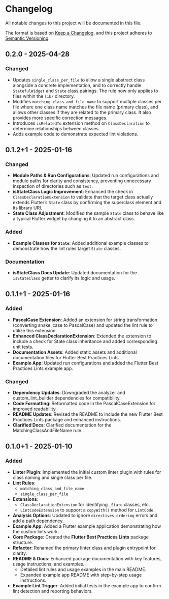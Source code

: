 # Changelog

All notable changes to this project will be documented in this file.

The format is based on [Keep a Changelog](https://keepachangelog.com/en/1.1.0/),
and this project adheres to [Semantic Versioning](https://semver.org/spec/v2.0.0.html).

## 0.2.0 - 2025-04-28

### Changed

- Updates `single_class_per_file` to allow a single abstract class alongside a concrete implementation, and to correctly handle `StatefulWidget` and `State` class pairings. The rule now only applies to files within the `lib/` directory.
- Modifies `matching_class_and_file_name` to support multiple classes per file where one class name matches the file name (primary class), and allows other classes if they are related to the primary class.  It also provides more specific correction messages.
- Introduces `isRelatedTo` extension method on `ClassDeclaration` to determine relationships between classes.
- Adds example code to demonstrate expected lint violations.

## 0.1.2+1 - 2025-01-16

### Changed

- **Module Paths & Run Configurations**: Updated run configurations and module paths for clarity and consistency, preventing unnecessary inspection of directories such as `test`.
- **isStateClass Logic Improvement**: Enhanced the check in `ClassDeclarationExtension` to validate that the target class actually extends Flutter’s `State` class by confirming the superclass element and its library URI.
- **State Class Adjustment**: Modified the sample `State` class to behave like a typical Flutter widget by changing it to an abstract class.

### Added

- **Example Classes for `State`**: Added additional example classes to demonstrate how the lint rules target `State` classes.

### Documentation

- **isStateClass Docs Update**: Updated documentation for the `isStateClass` getter to clarify its logic and usage.

## 0.1.1+1 - 2025-01-16

### Added

- **PascalCase Extension**: Added an extension for string transformation (converting snake_case to PascalCase) and updated the lint rule to utilize this extension.
- **Enhanced ClassDeclarationExtension**: Extended the extension to include a check for State class inheritance and added corresponding unit tests.
- **Documentation Assets**: Added static assets and additional documentation files for Flutter Best Practices Lints.
- **Example App**: Updated run configurations and added the Flutter Best Practices Lints example app.

### Changed

- **Dependency Updates**: Downgraded the analyzer and custom_lint_builder dependencies for compatibility.
- **Code Formatting**: Reformatted code in the PascalCaseExtension for improved readability.
- **README Updates**: Revised the README to include the new Flutter Best Practices Lints package and enhanced instructions.
- **Clarified Docs**: Clarified documentation for the MatchingClassAndFileName rule.

## 0.1.0+1 - 2025-01-10

### Added

- **Linter Plugin**: Implemented the initial custom linter plugin with rules for class naming and single class per file.
- **Lint Rules**:
  - `matching_class_and_file_name`
  - `single_class_per_file`
- **Extensions**:
  - `ClassDeclarationExtension` for identifying `_State` classes, etc.
  - `LintCodeExtension` to support a `copyWith()` method for `LintCode`.
- **Analysis Options**: Updated to ignore `directives_ordering` errors and add a path dependency.
- **Example App**: Added a Flutter example application demonstrating how the custom lints work.
- **Core Package**: Created the **Flutter Best Practices Lints** package structure.
- **Refactor**: Renamed the primary linter class and plugin entrypoint for clarity.
- **README & Docs**: Enhanced package documentation with key features, usage instructions, and examples.
  - Detailed lint rules and usage examples in the main README.
  - Expanded example app README with step-by-step usage instructions.
- **Example Lint Trigger**: Added initial tests in the example app to confirm lint detection and reporting behaviors.
